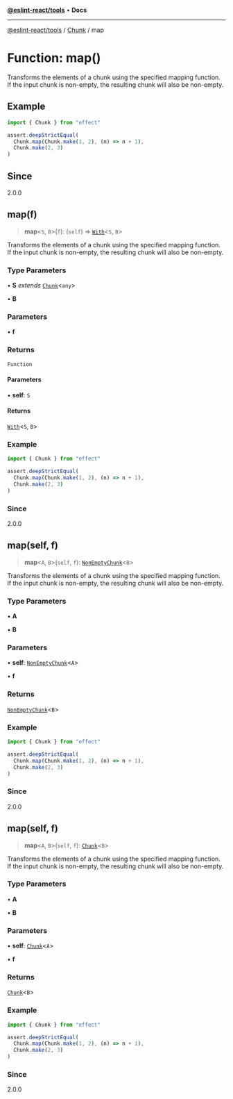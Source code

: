 [**@eslint-react/tools**](../../../README.md) • **Docs**

***

[@eslint-react/tools](../../../README.md) / [Chunk](../README.md) / map

# Function: map()

Transforms the elements of a chunk using the specified mapping function.
If the input chunk is non-empty, the resulting chunk will also be non-empty.

## Example

```ts
import { Chunk } from "effect"

assert.deepStrictEqual(
  Chunk.map(Chunk.make(1, 2), (n) => n + 1),
  Chunk.make(2, 3)
)
```

## Since

2.0.0

## map(f)

> **map**\<`S`, `B`\>(`f`): (`self`) => [`With`](../namespaces/Chunk/type-aliases/With.md)\<`S`, `B`\>

Transforms the elements of a chunk using the specified mapping function.
If the input chunk is non-empty, the resulting chunk will also be non-empty.

### Type Parameters

• **S** *extends* [`Chunk`](../interfaces/Chunk.md)\<`any`\>

• **B**

### Parameters

• **f**

### Returns

`Function`

#### Parameters

• **self**: `S`

#### Returns

[`With`](../namespaces/Chunk/type-aliases/With.md)\<`S`, `B`\>

### Example

```ts
import { Chunk } from "effect"

assert.deepStrictEqual(
  Chunk.map(Chunk.make(1, 2), (n) => n + 1),
  Chunk.make(2, 3)
)
```

### Since

2.0.0

## map(self, f)

> **map**\<`A`, `B`\>(`self`, `f`): [`NonEmptyChunk`](../interfaces/NonEmptyChunk.md)\<`B`\>

Transforms the elements of a chunk using the specified mapping function.
If the input chunk is non-empty, the resulting chunk will also be non-empty.

### Type Parameters

• **A**

• **B**

### Parameters

• **self**: [`NonEmptyChunk`](../interfaces/NonEmptyChunk.md)\<`A`\>

• **f**

### Returns

[`NonEmptyChunk`](../interfaces/NonEmptyChunk.md)\<`B`\>

### Example

```ts
import { Chunk } from "effect"

assert.deepStrictEqual(
  Chunk.map(Chunk.make(1, 2), (n) => n + 1),
  Chunk.make(2, 3)
)
```

### Since

2.0.0

## map(self, f)

> **map**\<`A`, `B`\>(`self`, `f`): [`Chunk`](../interfaces/Chunk.md)\<`B`\>

Transforms the elements of a chunk using the specified mapping function.
If the input chunk is non-empty, the resulting chunk will also be non-empty.

### Type Parameters

• **A**

• **B**

### Parameters

• **self**: [`Chunk`](../interfaces/Chunk.md)\<`A`\>

• **f**

### Returns

[`Chunk`](../interfaces/Chunk.md)\<`B`\>

### Example

```ts
import { Chunk } from "effect"

assert.deepStrictEqual(
  Chunk.map(Chunk.make(1, 2), (n) => n + 1),
  Chunk.make(2, 3)
)
```

### Since

2.0.0
